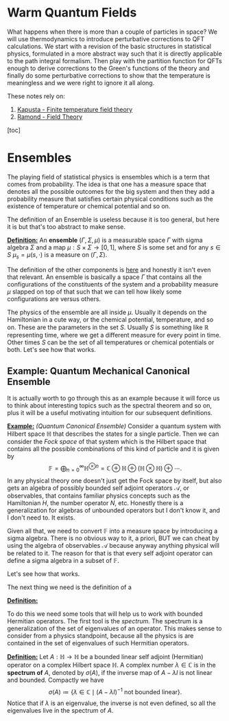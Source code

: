 # Warm Quantum Fields

What happens when there is more than a couple of particles in space? We will use thermodynamics to introduce perturbative corrections to QFT calculations. We start with a revision of the basic structures in statistical physics, formulated in a more abstract way such that it is directly applicable to the path integral formalism. Then play with the partition function for QFTs enough to derive corrections to the Green's functions of the theory and finally do some perturbative corrections to show that the temperature is meaningless and we were right to ignore it all along.

These notes rely on:

1. [Kapusta - Finite temperature field theory](https://library.oapen.org/bitstream/handle/20.500.12657/64016/1/9781009401968.pdf)
2. [Ramond - Field Theory](https://archive.org/details/fieldtheorymoder0000ramo_c7r4)



[toc]

# Ensembles

The playing field of statistical physics is ensembles which is a term that comes from probability. The idea is that one has a measure space that denotes all the possible outcomes for the big system and then they add a probability measure that satisfies certain physical conditions such as the existence of temperature or chemical potential and so on. 

The definition of an Ensemble is useless because it is too general, but here it is but that's too abstract to make sense.

**<u>Definition:</u>** An **ensemble** $(\Gamma,\Sigma,\mu)$ is a measurable space $\Gamma$ with sigma algebra $\Sigma$ and a map $\mu:S\times \Sigma \to [0,1]$, where $S$ is some set and for any $s\in S$  $\mu_s = \mu(s,\cdot)$ is a measure on $(\Gamma,\Sigma)$. 

The definition of the other components is [here](../Analysis/Functional_Analysis.md) and honestly it isn't even that relevant. An ensemble is basically a space $\Gamma$ that contains all the configurations of the constituents of the system and a probability measure $\mu$ slapped on top of that such that we can tell how likely some configurations are versus others. 

The physics of the ensemble are all inside $\mu$. Usually it depends on the Hamiltonian in a cute way, or the chemical potential, temperature, and so on. These are the parameters in the set $S$. Usually $S$ is something like $\mathbb{R}$ representing time, where we get a different measure for every point in time. Other times $S$ can be the set of all temperatures or chemical potentials or both. Let's see how that works.

## Example: Quantum Mechanical Canonical Ensemble

It is actually worth to go through this as an example because it will force us to think about interesting topics such as the spectral theorem and so on, plus it will be a useful motivating intuition for our subsequent definitions.

**<u>Example:</u>** *(Quantum Canonical Ensemble)* Consider a quantum system with Hilbert space $\mathbb{H}$ that describes the states for a single particle. Then we can consider the *Fock space* of that system which is the Hilbert space that contains all the possible combinations of this kind of particle and it is given by
$$
\mathbb{F} = \bigoplus_{n=0}^\infty \mathbb{H}^{\otimes n} = \mathbb{C}\oplus \mathbb{H} \oplus (\mathbb{H}\otimes \mathbb{H}) \oplus \cdots.
$$
In any physical theory one doesn't just get the Fock space by itself, but also gets an algebra of possibly bounded self adjoint operators $\mathcal{A}$, or observables, that contains familiar physics concepts such as the Hamiltonian $H$, the number operator $N$, etc. Honestly there is a generalization for algebras of unbounded operators but I don't know it, and I don't need to. It exists. 

Given all that, we need to convert $\mathbb{F}$ into a measure space by introducing a sigma algebra. There is no obvious way to it, a priori, BUT we can cheat by using the algebra of observables $\mathcal{A}$ because anyway anything physical will be related to it. The reason for that is that every self adjoint operator can define a sigma algebra in a subset of $\mathbb{F}$. 

Let's see how that works. 

The next thing we need is the definition of a 

**<u>Definition:</u>** 











To do this we need some tools that will help us to work with bounded Hermitian operators. The first tool is the *spectrum.* The spectrum is a generalization of the set of eigenvalues of an operator. This makes sense to consider from a physics standpoint, because all the physics is are contained in the set of eigenvalues of such Hermitian operators. 

**<u>Definition:</u>** Let $A:\mathbb{H}\to \mathbb{H}$ be a bounded linear self adjoint (Hermitian) operator on a complex Hilbert space $\mathbb{H}$. A complex number $\lambda \in \mathbb{C}$ is in the **spectrum of** $A$, denoted by $\sigma(A)$, if the inverse map of $A - \lambda I$ is not linear and bounded. Compactly we have
$$
\sigma(A) \coloneqq \{\lambda \in \mathbb{C}\mid (A-\lambda I)^{-1} \text{ not bounded linear} \}.
$$
Notice that if $\lambda$ is an eigenvalue, the inverse is not even defined, so all the eigenvalues live in the spectrum of $A$.













 